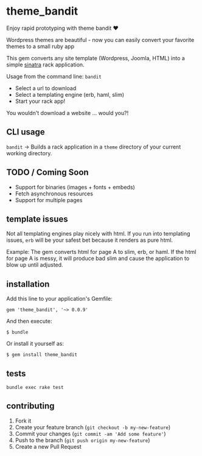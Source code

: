 # theme_bandit

Enjoy rapid prototyping with theme bandit :heart:

Wordpress themes are beautiful - now you can easily convert your favorite themes to a small ruby app

This gem converts any site template (Wordpress, Joomla, HTML) into a
simple [sinatra](http://www.sinatrarb.com/) rack application.

Usage from the command line: `bandit`

- Select a url to download
- Select a templating engine (erb, haml, slim)
- Start your rack app!

You wouldn't download a website ... would you?!

## CLI usage
`bandit` -> Builds a rack application in a `theme` directory of
your current working directory.

## TODO / Coming Soon
- Support for binaries (images + fonts + embeds)
- Fetch asynchronous resources
- Support for multiple pages

## template issues
Not all templating engines play nicely with html. If you run into
templating issues, `erb` will be your safest bet because it renders as
pure html.

Example: The gem converts html for page A to slim, erb, or haml.
If the html for page A is messy, it will produce bad slim
and cause the application to blow up until adjusted.

## installation

Add this line to your application's Gemfile:

    gem 'theme_bandit', '~> 0.0.9'

And then execute:

    $ bundle

Or install it yourself as:

    $ gem install theme_bandit


## tests

```
bundle exec rake test
```
## contributing

1. Fork it
2. Create your feature branch (`git checkout -b my-new-feature`)
3. Commit your changes (`git commit -am 'Add some feature'`)
4. Push to the branch (`git push origin my-new-feature`)
5. Create a new Pull Request
